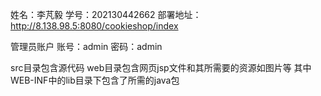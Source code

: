 姓名：李芃毅
学号：202130442662
部署地址：http://8.138.98.5:8080/cookieshop/index

管理员账户  账号：admin 密码：admin

src目录包含源代码
web目录包含网页jsp文件和其所需要的资源如图片等
  其中WEB-INF中的lib目录下包含了所需的java包
